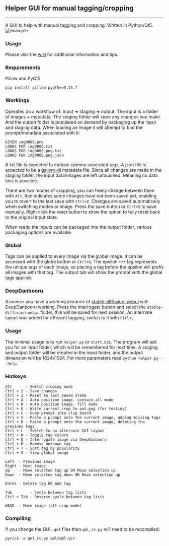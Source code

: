 ## Helper GUI for manual tagging/cropping
--------
A GUI to help with manual tagging and cropping. Written in Python/Qt5.
![example](https://github.com/arenatemp/sd-tagging-helper/raw/master/screenshot.png)

### Usage
Please visit the [wiki](https://github.com/arenatemp/sd-tagging-helper/wiki) for additional information and tips.

### Requirements
Pillow and PyQt5
```
pip install pillow pyqt5==5.15.7
```

### Workings
Operates on a workflow of: input ➜ staging ➜ output. The input is a folder of images + metadata. The staging folder will store any changes you make. And the output folder is populated on demand by packaging up the input and staging data. When loading an image it will attempt to find the prompt/metadata associated with it:
```
GIVEN img0000.png
LOOKS FOR img0000.txt
LOOKS FOR img0000.png.txt
LOOKS FOR img0000.png.json
```
A txt file is expected to contain comma seperated tags. A json file is expected to be a [gallery-dl](https://github.com/mikf/gallery-dl) metadata file.
Since all changes are made in the staging folder, the input data/images are left untouched. Meaning no data loss is possible.

There are two modes of cropping, you can freely change between them with `Alt`. Red indicates some changes have not been saved yet, enabling you to revert to the last save with `Ctrl+Z`. Changes are saved automatically when switching modes or image. Press the save button or `Ctrl+S` to save manually. Right click the reset button to show the option to fully reset back to the original input state.

When ready the inputs can be packaged into the output folder, various packaging options are available.

### Global
Tags can be applied to every image via the global image. It can be accessed with the globe button or `Ctrl+G`. The epsilon `•••` tag represents the unique tags of each image, so placing a tag before the epsilon will prefix all images with that tag. The output tab will show the prompt with the global tags applied.

### DeepDanbooru
Assumes you have a working instance of [stable-diffusion-webui](https://github.com/AUTOMATIC1111/stable-diffusion-webui) with DeepDanbooru working.
Press the interrogate button and select the `stable-diffusion-webui` folder, this will be saved for next session.
An alternate layout was added for efficient tagging, switch to it with `Ctrl+L`

### Usage
The minimal usage is to run `helper.py` or `start.bat`. The program will ask you for an input folder, which will be remembered for next time. A staging and output folder will be created in the input folder, and the output dimension will be 1024x1024. For more parameters read `python helper.py --help`.

### Hotkeys
```
Alt      - Switch croping mode
Ctrl + S - Save changes
Ctrl + Z - Reset to last saved state
Ctrl + A - Auto position image. contain all mode
Ctrl + D - Auto position image. fill mode
Ctrl + E - Write current crop to out.png (for testing)
Ctrl + C - Copy prompt into clip board
Ctrl + V - Paste a prompt onto the current image, adding missing tags
Ctrl + B - Paste a prompt onto the current image, deleting the previous tags
Ctrl + L - Switch to an alternate GUI layout
Ctrl + K - Toggle tag colors
Ctrl + Q - Interrogate image via DeepDanbooru
Ctrl + R - Remove unknown tag
Ctrl + T - Sort tag by popularity
Ctrl + G - View global image

Left  - Previous image
Right - Next image
Up    - Move selected tag up OR Move selection up
Down  - Move selected tag down OR Move selection up

Enter - Delete tag OR Add tag

Tab        - Cycle between tag lists
Ctrl + Tab - Reverse cycle between tag lists

WASD  - Move image (alt crop mode)
```

### Compiling
If you change the GUI `.qml` files then `qml_rc.py` will need to be recompiled:
```
pyrcc5 -o qml_rc.py qml/qml.qrc
```